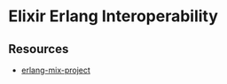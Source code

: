 # Elixir Erlang Interoperability

## Resources

* [erlang-mix-project](https://github.com/alco/erlang-mix-project)
